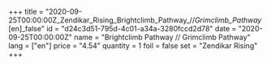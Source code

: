 +++
title = "2020-09-25T00:00:00Z_Zendikar_Rising_Brightclimb_Pathway_//_Grimclimb_Pathway_[en]_false"
id = "d24c3d51-795d-4c01-a34a-3280fccd2d78"
date = "2020-09-25T00:00:00Z"
name = "Brightclimb Pathway // Grimclimb Pathway"
lang = ["en"]
price = "4.54"
quantity = 1
foil = false
set = "Zendikar Rising"
+++
